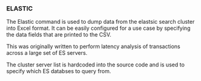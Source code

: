 ### ELASTIC

The Elastic command is used to dump data from the elastsic search cluster into Excel format. It can be easily configured for a use case by specifying the data fields that are printed to the CSV. 

This was originally written to perform latency analysis of transactions across a large set of ES servers.

The cluster server list is hardcoded into the source code and is used to specify which ES databses to query from.